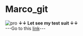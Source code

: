 # Marco_git 
![pro](https://ibb.co/BrtrXSt)
**↓↓ Let see my test suit ↓↓**  
---Go to this [link](https://iraguzov.github.io/Marco_git/allure-report/#)---